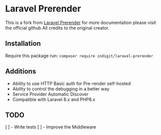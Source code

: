 Laravel Prerender 
===========================
This is a fork from [Laravel Prerender](https://github.com/jeroennoten/Laravel-Prerender) for more documentation please visit the official github
All credits to the original creator.

## Installation

Require this package run: `composer require indigit/laravel-prerender`

## Additions

- Ability to use HTTP Basic auth for Pre-render self-hosted
- Ability to control the debugging in a better way
- Service Provider Automatic Discover
- Compatible with Laravel 8.x and PHP8.x

## TODO
[ ] - Write tests
[ ] - Improve the Middleware